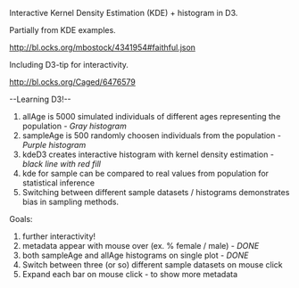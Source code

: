 Interactive Kernel Density Estimation (KDE) + histogram in D3. 

Partially from KDE examples. 

http://bl.ocks.org/mbostock/4341954#faithful.json

Including D3-tip for interactivity. 

http://bl.ocks.org/Caged/6476579

--Learning D3!-- 

1. allAge is 5000 simulated individuals of different ages representing the population - *Gray histogram*
2. sampleAge is 500 randomly choosen individuals from the population  - *Purple histogram*
3. kdeD3 creates interactive histogram with kernel density estimation - *black line with red fill* 
4. kde for sample can be compared to real values from population for statistical inference
5. Switching between different sample datasets / histograms demonstrates bias in sampling methods. 


Goals: 

1. further interactivity!
2. metadata appear with mouse over (ex. % female / male) - *DONE*
3. both sampleAge and allAge histograms on single plot - *DONE* 
4. Switch between three (or so) different sample datasets on mouse click 
5. Expand each bar on mouse click - to show more metadata


